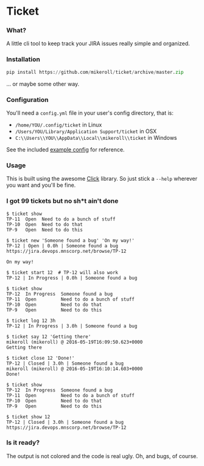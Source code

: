 # Ticket

### What?
A little cli tool to keep track your JIRA issues really simple and organized.

### Installation
```python
pip install https://github.com/mikeroll/ticket/archive/master.zip
```
... or maybe some other way.

### Configuration
You'll need a `config.yml` file in your user's config directory, that is:

- `/home/YOU/.config/ticket` in Linux
- `/Users/YOU/Library/Application Support/ticket` in OSX
- `C:\\Users\\YOU\\AppData\\Local\\mikeroll\\ticket` in Windows

See the included [example config](example_config.yml) for reference.

### Usage
This is built using the awesome [Click](https://github.com/pallets/click) library. So just stick a `--help` wherever you want and you'll be fine.

### I got 99 tickets but no sh*t ain't done
```
$ ticket show
TP-11  Open  Need to do a bunch of stuff
TP-10  Open  Need to do that
TP-9   Open  Need to do this

$ ticket new 'Someone found a bug' 'On my way!'
TP-12 | Open | 0.0h | Someone found a bug
https://jira.devops.mnscorp.net/browse/TP-12

On my way!

$ ticket start 12  # TP-12 will also work
TP-12 | In Progress | 0.0h | Someone found a bug

$ ticket show
TP-12  In Progress  Someone found a bug
TP-11  Open         Need to do a bunch of stuff
TP-10  Open         Need to do that
TP-9   Open         Need to do this

$ ticket log 12 3h
TP-12 | In Progress | 3.0h | Someone found a bug

$ ticket say 12 'Getting there'
mikeroll (mikeroll) @ 2016-05-19T16:09:50.623+0000
Getting there

$ ticket close 12 'Done!'
TP-12 | Closed | 3.0h | Someone found a bug
mikeroll (mikeroll) @ 2016-05-19T16:10:14.603+0000
Done!

$ ticket show
TP-12  In Progress  Someone found a bug
TP-11  Open         Need to do a bunch of stuff
TP-10  Open         Need to do that
TP-9   Open         Need to do this

$ ticket show 12
TP-12 | Closed | 3.0h | Someone found a bug
https://jira.devops.mnscorp.net/browse/TP-12
```

### Is it ready?
The output is not colored and the code is real ugly. Oh, and bugs, of course.
